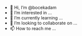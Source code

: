- 👋 Hi, I’m @bocekadam
- 👀 I’m interested in ...
- 🌱 I’m currently learning ...
- 💞️ I’m looking to collaborate on ...
- 📫 How to reach me ...

<!---
bocekadam/bocekadam is a ✨ special ✨ repository because its `README.md` (this file) appears on your GitHub profile.
You can click the Preview link to take a look at your changes.
--->
